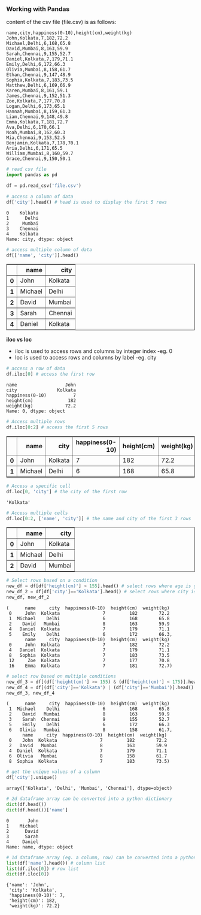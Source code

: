### Working with Pandas

content of the csv file (file.csv) is as follows:
```
name,city,happiness(0-10),height(cm),weight(kg)
John,Kolkata,7,182,72.2
Michael,Delhi,6,168,65.8
David,Mumbai,8,163,59.9
Sarah,Chennai,9,155,52.7
Daniel,Kolkata,7,179,71.1
Emily,Delhi,6,172,66.3
Olivia,Mumbai,8,158,61.7
Ethan,Chennai,9,147,48.9
Sophia,Kolkata,7,183,73.5
Matthew,Delhi,6,169,66.9
Karen,Mumbai,8,161,59.1
James,Chennai,9,152,51.3
Zoe,Kolkata,7,177,70.8
Logan,Delhi,6,173,65.1
Hannah,Mumbai,8,159,61.3
Liam,Chennai,9,148,49.8
Emma,Kolkata,7,181,72.7
Ava,Delhi,6,170,66.1
Noah,Mumbai,8,162,60.3
Mia,Chennai,9,153,52.5
Benjamin,Kolkata,7,178,70.1
Aria,Delhi,6,171,65.5
William,Mumbai,8,160,59.7
Grace,Chennai,9,150,50.1

```


```python
# read csv file
import pandas as pd

df = pd.read_csv('file.csv')
```


```python
# access a column of data
df['city'].head() # head is used to display the first 5 rows
```




    0    Kolkata
    1      Delhi
    2     Mumbai
    3    Chennai
    4    Kolkata
    Name: city, dtype: object




```python
# access multiple column of data
df[['name', 'city']].head()
```




<div>
<style scoped>
    .dataframe tbody tr th:only-of-type {
        vertical-align: middle;
    }

    .dataframe tbody tr th {
        vertical-align: top;
    }

    .dataframe thead th {
        text-align: right;
    }
</style>
<table border="1" class="dataframe">
  <thead>
    <tr style="text-align: right;">
      <th></th>
      <th>name</th>
      <th>city</th>
    </tr>
  </thead>
  <tbody>
    <tr>
      <th>0</th>
      <td>John</td>
      <td>Kolkata</td>
    </tr>
    <tr>
      <th>1</th>
      <td>Michael</td>
      <td>Delhi</td>
    </tr>
    <tr>
      <th>2</th>
      <td>David</td>
      <td>Mumbai</td>
    </tr>
    <tr>
      <th>3</th>
      <td>Sarah</td>
      <td>Chennai</td>
    </tr>
    <tr>
      <th>4</th>
      <td>Daniel</td>
      <td>Kolkata</td>
    </tr>
  </tbody>
</table>
</div>



**iloc vs loc**
- iloc is used to access rows and columns by integer index -eg. 0
- loc is used to access rows and columns by label -eg. city


```python
# access a row of data
df.iloc[0] # access the first row
```




    name                  John
    city               Kolkata
    happiness(0-10)          7
    height(cm)             182
    weight(kg)            72.2
    Name: 0, dtype: object




```python
# Access multiple rows
df.iloc[0:2] # access the first 5 rows
```




<div>
<style scoped>
    .dataframe tbody tr th:only-of-type {
        vertical-align: middle;
    }

    .dataframe tbody tr th {
        vertical-align: top;
    }

    .dataframe thead th {
        text-align: right;
    }
</style>
<table border="1" class="dataframe">
  <thead>
    <tr style="text-align: right;">
      <th></th>
      <th>name</th>
      <th>city</th>
      <th>happiness(0-10)</th>
      <th>height(cm)</th>
      <th>weight(kg)</th>
    </tr>
  </thead>
  <tbody>
    <tr>
      <th>0</th>
      <td>John</td>
      <td>Kolkata</td>
      <td>7</td>
      <td>182</td>
      <td>72.2</td>
    </tr>
    <tr>
      <th>1</th>
      <td>Michael</td>
      <td>Delhi</td>
      <td>6</td>
      <td>168</td>
      <td>65.8</td>
    </tr>
  </tbody>
</table>
</div>




```python
# Access a specific cell
df.loc[0, 'city'] # the city of the first row
```




    'Kolkata'




```python
# Access multiple cells
df.loc[0:2, ['name', 'city']] # the name and city of the first 3 rows
```




<div>
<style scoped>
    .dataframe tbody tr th:only-of-type {
        vertical-align: middle;
    }

    .dataframe tbody tr th {
        vertical-align: top;
    }

    .dataframe thead th {
        text-align: right;
    }
</style>
<table border="1" class="dataframe">
  <thead>
    <tr style="text-align: right;">
      <th></th>
      <th>name</th>
      <th>city</th>
    </tr>
  </thead>
  <tbody>
    <tr>
      <th>0</th>
      <td>John</td>
      <td>Kolkata</td>
    </tr>
    <tr>
      <th>1</th>
      <td>Michael</td>
      <td>Delhi</td>
    </tr>
    <tr>
      <th>2</th>
      <td>David</td>
      <td>Mumbai</td>
    </tr>
  </tbody>
</table>
</div>




```python
# Select rows based on a condition
new_df = df[df['height(cm)'] > 155].head() # select rows where age is greater than 25
new_df_2 = df[df['city']=='Kolkata'].head() # select rows where city is Kolkata
new_df, new_df_2
```




    (      name     city  happiness(0-10)  height(cm)  weight(kg)
     0     John  Kolkata                7         182        72.2
     1  Michael    Delhi                6         168        65.8
     2    David   Mumbai                8         163        59.9
     4   Daniel  Kolkata                7         179        71.1
     5    Emily    Delhi                6         172        66.3,
           name     city  happiness(0-10)  height(cm)  weight(kg)
     0     John  Kolkata                7         182        72.2
     4   Daniel  Kolkata                7         179        71.1
     8   Sophia  Kolkata                7         183        73.5
     12     Zoe  Kolkata                7         177        70.8
     16    Emma  Kolkata                7         181        72.7)




```python
# select row based on multiple conditions
new_df_3 = df[(df['height(cm)'] >= 155) & (df['height(cm)'] < 175)].head() # selecting a value between 2 numbers is considered as a multiple condition
new_df_4 = df[(df['city']=='Kolkata') | (df['city']=='Mumbai')].head() # using the or operator
new_df_3, new_df_4
```




    (      name     city  happiness(0-10)  height(cm)  weight(kg)
     1  Michael    Delhi                6         168        65.8
     2    David   Mumbai                8         163        59.9
     3    Sarah  Chennai                9         155        52.7
     5    Emily    Delhi                6         172        66.3
     6   Olivia   Mumbai                8         158        61.7,
          name     city  happiness(0-10)  height(cm)  weight(kg)
     0    John  Kolkata                7         182        72.2
     2   David   Mumbai                8         163        59.9
     4  Daniel  Kolkata                7         179        71.1
     6  Olivia   Mumbai                8         158        61.7
     8  Sophia  Kolkata                7         183        73.5)




```python
# get the unique values of a column
df['city'].unique()
```




    array(['Kolkata', 'Delhi', 'Mumbai', 'Chennai'], dtype=object)




```python
# 2d dataframe array can be converted into a python dictionary
dict(df.head())
dict(df.head())['name']
```




    0       John
    1    Michael
    2      David
    3      Sarah
    4     Daniel
    Name: name, dtype: object




```python
# 1d dataframe array (eg. a column, row) can be converted into a python list or a dictionary
list(df['name'].head()) # column list
list(df.iloc[0]) # row list
dict(df.iloc[0])
```




    {'name': 'John',
     'city': 'Kolkata',
     'happiness(0-10)': 7,
     'height(cm)': 182,
     'weight(kg)': 72.2}


